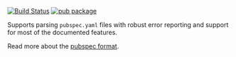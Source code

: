 [![Build Status](https://travis-ci.org/dart-lang/pubspec_parse.svg?branch=master)](https://travis-ci.org/dart-lang/pubspec_parse)
[![pub package](https://img.shields.io/pub/v/package_config.svg)](https://pub.dev/packages/pubspec_parse)

Supports parsing `pubspec.yaml` files with robust error reporting and support
for most of the documented features.

Read more about the [pubspec format](https://dart.dev/tools/pub/pubspec).
